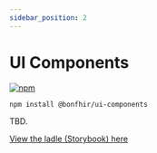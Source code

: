 ```yaml
---
sidebar_position: 2
---
```


# UI Components

[![npm](https://img.shields.io/npm/v/@bonfhir/ui-components)](https://www.npmjs.com/package/@bonfhir/ui-components)

```bash npm2yarn
npm install @bonfhir/ui-components
```

TBD.

[View the ladle (Storybook) here](pathname:///ui-components/dist-ladle/index.html)
